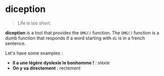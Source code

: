 # diception

> Life is too short.

**diception** is a tool that provides the `OMG()` function. The `OMG()` function is a dumb function that responds if a word starting with `di` is in a french sentence.

Let's have some examples :

- **Il a une légère dyslexie le bonhomme !** : slexie
- **On y va directement** : rectement
